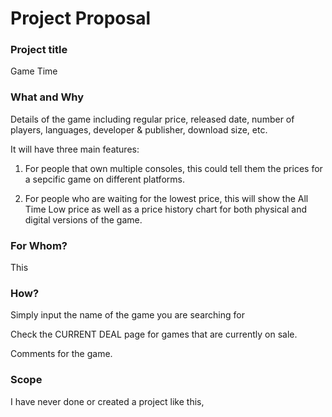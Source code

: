 # Project Proposal

### Project title

Game Time

### What and Why

Details of the game including regular price, released date, number of players, languages, developer & publisher, download size, etc.

It will have three main features:
1. For people that own multiple consoles, this could tell them the prices for a sepcific game on different platforms.

2. For people who are waiting for the lowest price, this will show the All Time Low price as well as a price history chart for both physical and digital versions of the game.

### For Whom?

This

### How?

Simply input the name of the game you are searching for

Check the CURRENT DEAL page for games that are currently on sale.

Comments for the game.

### Scope

I have never done or created a project like this, 